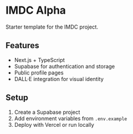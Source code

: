 # IMDC Alpha

Starter template for the IMDC project.

## Features
- Next.js + TypeScript
- Supabase for authentication and storage
- Public profile pages
- DALL·E integration for visual identity

## Setup
1. Create a Supabase project
2. Add environment variables from `.env.example`
3. Deploy with Vercel or run locally
